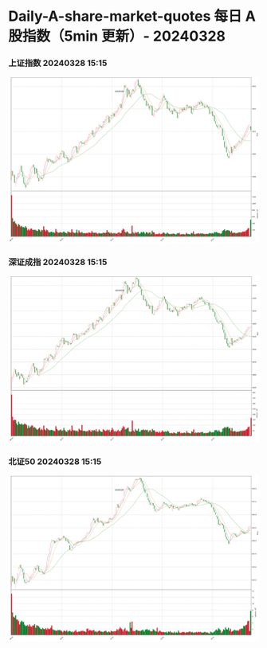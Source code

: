 
# Daily-A-share-market-quotes 每日 A 股指数（5min 更新）- 20240328

### 上证指数 20240328 15:15
![](./fig/2024/3/20240328-sh000001.png)

### 深证成指 20240328 15:15
![](./fig/2024/3/20240328-sz399001.png)

### 北证50 20240328 15:15
![](./fig/2024/3/20240328-bj899050.png)

